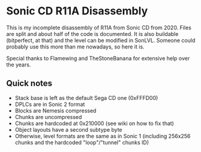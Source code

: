 # Sonic CD R11A Disassembly

This is my incomplete disassembly of R11A from Sonic CD from 2020. Files are split and about half of the code is documented. It is also buildable (bitperfect, at that) and the level can be modified in SonLVL. Someone could probably use this more than me nowadays, so here it is.

Special thanks to Flamewing and TheStoneBanana for extensive help over the years.

## Quick notes
* Stack base is left as the default Sega CD one (0xFFFD00)
* DPLCs are in Sonic 2 format
* Blocks are Nemesis compressed
* Chunks are uncompressed
* Chunks are hardcoded at 0x210000 (see wiki on how to fix that)
* Object layouts have a second subtype byte
* Otherwise, level formats are the same as in Sonic 1 (including 256x256 chunks and the hardcoded "loop"/"tunnel" chunks ID)
